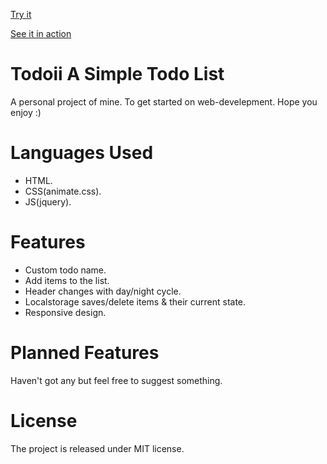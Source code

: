 [Try it](http://jesper9610.github.io/Todoii/)

[See it in action](https://gyazo.com/84a3526d61fdea62e851c34e66d7d737)

# Todoii A Simple Todo List

A personal project of mine. To get started on web-develepment. Hope you enjoy :)

# Languages Used

- HTML.
- CSS(animate.css).
- JS(jquery).

# Features

- Custom todo name.
- Add items to the list.
- Header changes with day/night cycle.
- Localstorage saves/delete items & their current state.
- Responsive design.

# Planned Features

Haven't got any but feel free to suggest something.

# License

The project is released under MIT license.


